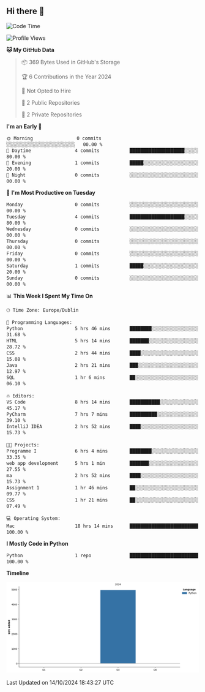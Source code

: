 ## Hi there 👋

<!--START_SECTION:waka-->
![Code Time](http://img.shields.io/badge/Code%20Time-59%20hrs-blue)

![Profile Views](http://img.shields.io/badge/Profile%20Views-27-blue)

**🐱 My GitHub Data** 

> 📦 369 Bytes Used in GitHub's Storage 
 > 
> 🏆 6 Contributions in the Year 2024
 > 
> 🚫 Not Opted to Hire
 > 
> 📜 2 Public Repositories 
 > 
> 🔑 2 Private Repositories 
 > 
**I'm an Early 🐤** 

```text
🌞 Morning                0 commits           ░░░░░░░░░░░░░░░░░░░░░░░░░   00.00 % 
🌆 Daytime                4 commits           ████████████████████░░░░░   80.00 % 
🌃 Evening                1 commits           █████░░░░░░░░░░░░░░░░░░░░   20.00 % 
🌙 Night                  0 commits           ░░░░░░░░░░░░░░░░░░░░░░░░░   00.00 % 
```
📅 **I'm Most Productive on Tuesday** 

```text
Monday                   0 commits           ░░░░░░░░░░░░░░░░░░░░░░░░░   00.00 % 
Tuesday                  4 commits           ████████████████████░░░░░   80.00 % 
Wednesday                0 commits           ░░░░░░░░░░░░░░░░░░░░░░░░░   00.00 % 
Thursday                 0 commits           ░░░░░░░░░░░░░░░░░░░░░░░░░   00.00 % 
Friday                   0 commits           ░░░░░░░░░░░░░░░░░░░░░░░░░   00.00 % 
Saturday                 1 commits           █████░░░░░░░░░░░░░░░░░░░░   20.00 % 
Sunday                   0 commits           ░░░░░░░░░░░░░░░░░░░░░░░░░   00.00 % 
```


📊 **This Week I Spent My Time On** 

```text
🕑︎ Time Zone: Europe/Dublin

💬 Programming Languages: 
Python                   5 hrs 46 mins       ████████░░░░░░░░░░░░░░░░░   31.68 % 
HTML                     5 hrs 14 mins       ███████░░░░░░░░░░░░░░░░░░   28.72 % 
CSS                      2 hrs 44 mins       ████░░░░░░░░░░░░░░░░░░░░░   15.08 % 
Java                     2 hrs 21 mins       ███░░░░░░░░░░░░░░░░░░░░░░   12.97 % 
SQL                      1 hr 6 mins         ██░░░░░░░░░░░░░░░░░░░░░░░   06.10 % 

🔥 Editors: 
VS Code                  8 hrs 14 mins       ███████████░░░░░░░░░░░░░░   45.17 % 
PyCharm                  7 hrs 7 mins        ██████████░░░░░░░░░░░░░░░   39.10 % 
IntelliJ IDEA            2 hrs 52 mins       ████░░░░░░░░░░░░░░░░░░░░░   15.73 % 

🐱‍💻 Projects: 
Programme I              6 hrs 4 mins        ████████░░░░░░░░░░░░░░░░░   33.35 % 
web app development      5 hrs 1 min         ███████░░░░░░░░░░░░░░░░░░   27.55 % 
ma                       2 hrs 52 mins       ████░░░░░░░░░░░░░░░░░░░░░   15.73 % 
Assignment 1             1 hr 46 mins        ██░░░░░░░░░░░░░░░░░░░░░░░   09.77 % 
CSS                      1 hr 21 mins        ██░░░░░░░░░░░░░░░░░░░░░░░   07.49 % 

💻 Operating System: 
Mac                      18 hrs 14 mins      █████████████████████████   100.00 % 
```

**I Mostly Code in Python** 

```text
Python                   1 repo              █████████████████████████   100.00 % 
```



**Timeline**

![Lines of Code chart](https://raw.githubusercontent.com/RukawadeB/RukawadeB/main/assets/bar_graph.png)


 Last Updated on 14/10/2024 18:43:27 UTC
<!--END_SECTION:waka-->

